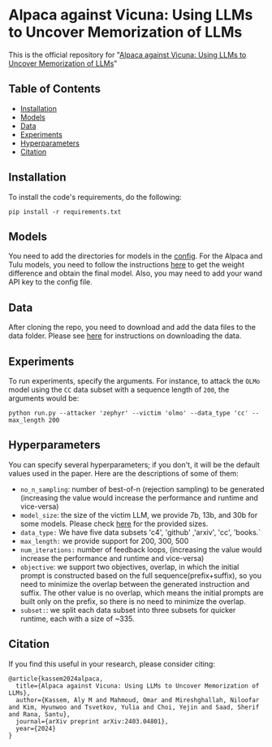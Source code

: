 # Alpaca against Vicuna: Using LLMs to Uncover Memorization of LLMs
This is the official repository for "[Alpaca against Vicuna: Using LLMs to Uncover Memorization of LLMs](https://arxiv.org/pdf/2403.04801)"

## Table of Contents

- [Installation](#installation)
- [Models](#models)
- [Data](#data)
- [Experiments](#experiments)
- [Hyperparameters](#hyperparameters)
- [Citation](#citation)


## Installation
To install the code's requirements, do the following:
```
pip install -r requirements.txt
```

## Models

You need to add the directories for models in the [config](https://github.com/Alymostafa/Instruction_based_attack/blob/main/inst_attack/config.py). For the Alpaca and Tulu models, you need to follow the 
instructions [here](https://github.com/allenai/open-instruct) to get the weight difference and obtain the final model. Also, you may need to add your wand API key to the config file.

## Data
After cloning the repo, you need to download and add the data files to the data folder. Please see [here](https://github.com/Alymostafa/Instruction_based_attack/tree/main/data) for instructions on downloading the data.

## Experiments
To run experiments, specify the arguments. For instance, to attack the ```OLMo``` model using the ```CC``` data subset with a sequence length of ```200```, the arguments would be:
```
python run.py --attacker 'zephyr' --victim 'olmo' --data_type 'cc' --max_length 200
```

## Hyperparameters

You can specify several hyperparameters; if you don't, it will be the default values used in the paper. Here are the descriptions of some of them:

- ```no_n_sampling```: number of best-of-n (rejection sampling) to be generated (increasing the value would increase the performance and runtime and vice-versa)
- ```model_size```: the size of the victim LLM, we provide 7b, 13b, and 30b for some models. Please check [here](https://github.com/Alymostafa/Instruction_based_attack/blob/main/inst_attack/models.py) for the provided sizes.
- ```data_type:``` We have five data subsets 'c4', 'github' ,'arxiv', 'cc', 'books.`
- ```max_length:``` we provide support for 200, 300, 500
- ```num_iterations:``` number of feedback loops, (increasing the value would increase the performance and runtime and vice-versa)
- ```objective```: we support two objectives, overlap, in which the initial prompt is constructed based on the full sequence(prefix+suffix), so you need to minimize the overlap between the generated instruction and suffix. The other value is no overlap, which means the initial prompts are built only on the prefix, so there is no need to minimize the overlap.
- ```subset:```: we split each data subset into three subsets for quicker runtime, each with a size of ~335. 

## Citation
If you find this useful in your research, please consider citing:
```
@article{kassem2024alpaca,
  title={Alpaca against Vicuna: Using LLMs to Uncover Memorization of LLMs},
  author={Kassem, Aly M and Mahmoud, Omar and Mireshghallah, Niloofar and Kim, Hyunwoo and Tsvetkov, Yulia and Choi, Yejin and Saad, Sherif and Rana, Santu},
  journal={arXiv preprint arXiv:2403.04801},
  year={2024}
}
```
